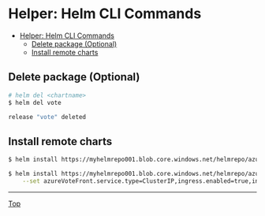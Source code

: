 # Helper: Helm CLI Commands

<!-- TOC -->
- [Helper: Helm CLI Commands](#helper-helm-cli-commands)
  - [Delete package (Optional)](#delete-package-optional)
  - [Install remote charts](#install-remote-charts)

## Delete package (Optional)

```sh
# helm del <chartname>
$ helm del vote

release "vote" deleted
```

## Install remote charts

```sh
$ helm install https://myhelmrepo001.blob.core.windows.net/helmrepo/azure-voting-app-0.1.0.tgz -n vote-dev

$ helm install https://myhelmrepo001.blob.core.windows.net/helmrepo/azure-voting-app-0.1.0.tgz -n vote-dev \
    --set azureVoteFront.service.type=ClusterIP,ingress.enabled=true,ingress.host=vote.486f848139314d26aeef.japaneast.aksapp.io,azureVoteFront.deployment.image=yoichika.azurecr.io/azure-voting-app-front,azureVoteFront.deployment.imageTag=latest
```

---
[Top](../README.md)
